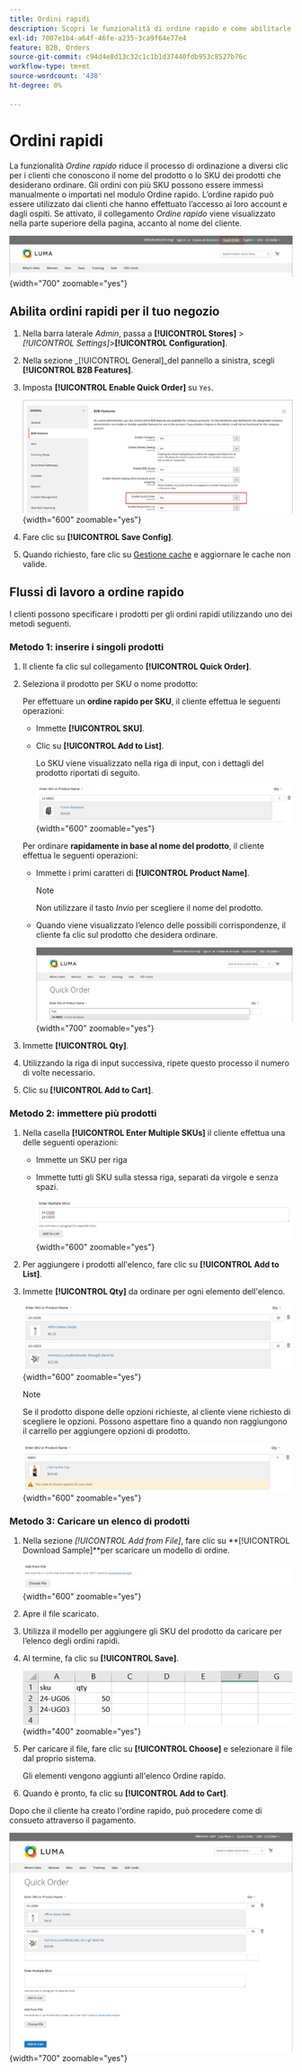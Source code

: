 ```yaml
---
title: Ordini rapidi
description: Scopri le funzionalità di ordine rapido e come abilitarle per i clienti.
exl-id: 7007e1b4-a64f-46fe-a235-3ca9f64e77e4
feature: B2B, Orders
source-git-commit: c94d4e8d13c32c1c1b1d37440fdb953c8527b76c
workflow-type: tm+mt
source-wordcount: '438'
ht-degree: 0%

---
```


# Ordini rapidi

La funzionalità _Ordine rapido_ riduce il processo di ordinazione a diversi clic per i clienti che conoscono il nome del prodotto o lo SKU dei prodotti che desiderano ordinare. Gli ordini con più SKU possono essere immessi manualmente o importati nel modulo Ordine rapido. L’ordine rapido può essere utilizzato dai clienti che hanno effettuato l’accesso ai loro account e dagli ospiti. Se attivato, il collegamento _Ordine rapido_ viene visualizzato nella parte superiore della pagina, accanto al nome del cliente.

![Collegamento per ordine rapido](./assets/quick-order-link.png){width="700" zoomable="yes"}

## Abilita ordini rapidi per il tuo negozio

1. Nella barra laterale _Admin_, passa a **[!UICONTROL Stores]** > _[!UICONTROL Settings]_>**[!UICONTROL Configuration]**.

1. Nella sezione _[!UICONTROL General]_del pannello a sinistra, scegli **[!UICONTROL B2B Features]**.

1. Imposta **[!UICONTROL Enable Quick Order]** su `Yes`.

   ![Attiva ordine rapido](./assets/quick-orders-config.png){width="600" zoomable="yes"}

1. Fare clic su **[!UICONTROL Save Config]**.

1. Quando richiesto, fare clic su [Gestione cache](../systems/cache-management.md) e aggiornare le cache non valide.

## Flussi di lavoro a ordine rapido

I clienti possono specificare i prodotti per gli ordini rapidi utilizzando uno dei metodi seguenti.

### Metodo 1: inserire i singoli prodotti

1. Il cliente fa clic sul collegamento **[!UICONTROL Quick Order]**.

1. Seleziona il prodotto per SKU o nome prodotto:

   Per effettuare un **ordine rapido per SKU**, il cliente effettua le seguenti operazioni:

   - Immette **[!UICONTROL SKU]**.

   - Clic su **[!UICONTROL Add to List]**.

     Lo SKU viene visualizzato nella riga di input, con i dettagli del prodotto riportati di seguito.

     ![Dettagli ordine rapido](./assets/quick-order-product-detail.png){width="600" zoomable="yes"}

   Per ordinare **rapidamente in base al nome del prodotto**, il cliente effettua le seguenti operazioni:

   - Immette i primi caratteri di **[!UICONTROL Product Name]**.

     >[!NOTE]
     >
     >Non utilizzare il tasto _Invio_ per scegliere il nome del prodotto.

   - Quando viene visualizzato l’elenco delle possibili corrispondenze, il cliente fa clic sul prodotto che desidera ordinare.

     ![Fare clic per scegliere il nome del prodotto](./assets/quick-order-product-name.png){width="700" zoomable="yes"}

1. Immette **[!UICONTROL Qty]**.

1. Utilizzando la riga di input successiva, ripete questo processo il numero di volte necessario.

1. Clic su **[!UICONTROL Add to Cart]**.

### Metodo 2: immettere più prodotti

1. Nella casella **[!UICONTROL Enter Multiple SKUs]** il cliente effettua una delle seguenti operazioni:

   - Immette un SKU per riga

   - Immette tutti gli SKU sulla stessa riga, separati da virgole e senza spazi.

     ![Immettere più SKU](./assets/quick-order-skus.png){width="600" zoomable="yes"}

1. Per aggiungere i prodotti all&#39;elenco, fare clic su **[!UICONTROL Add to List]**.

1. Immette **[!UICONTROL Qty]** da ordinare per ogni elemento dell&#39;elenco.

   ![Elenco ordini rapidi](./assets/quick-order-skus-detail.png){width="600" zoomable="yes"}

   >[!NOTE]
   >
   >Se il prodotto dispone delle opzioni richieste, al cliente viene richiesto di scegliere le opzioni. Possono aspettare fino a quando non raggiungono il carrello per aggiungere opzioni di prodotto.

   ![Scegli le opzioni](./assets/quick-order-skus-product-options.png){width="600" zoomable="yes"}

### Metodo 3: Caricare un elenco di prodotti

1. Nella sezione _[!UICONTROL Add from File]_, fare clic su **[!UICONTROL Download Sample]**per scaricare un modello di ordine.

   ![Aggiungi da file](./assets/quick-order-skus-add-from-file.png){width="600" zoomable="yes"}

1. Apre il file scaricato.

1. Utilizza il modello per aggiungere gli SKU del prodotto da caricare per l’elenco degli ordini rapidi.

1. Al termine, fa clic su **[!UICONTROL Save]**.

   ![SKU da caricare](./assets/quick-order-skus-add-from-file-sample.png){width="400" zoomable="yes"}

1. Per caricare il file, fare clic su **[!UICONTROL Choose]** e selezionare il file dal proprio sistema.

   Gli elementi vengono aggiunti all&#39;elenco Ordine rapido.

1. Quando è pronto, fa clic su **[!UICONTROL Add to Cart]**.

Dopo che il cliente ha creato l&#39;ordine rapido, può procedere come di consueto attraverso il pagamento.

![Ordine rapido](./assets/quick-order-add-to-cart.png){width="700" zoomable="yes"}
